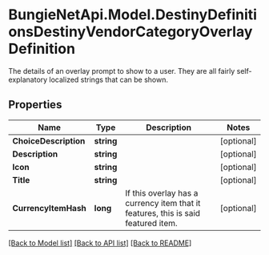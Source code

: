 # BungieNetApi.Model.DestinyDefinitionsDestinyVendorCategoryOverlayDefinition
The details of an overlay prompt to show to a user. They are all fairly self-explanatory localized strings that can be shown.
## Properties

Name | Type | Description | Notes
------------ | ------------- | ------------- | -------------
**ChoiceDescription** | **string** |  | [optional] 
**Description** | **string** |  | [optional] 
**Icon** | **string** |  | [optional] 
**Title** | **string** |  | [optional] 
**CurrencyItemHash** | **long** | If this overlay has a currency item that it features, this is said featured item. | [optional] 

[[Back to Model list]](../README.md#documentation-for-models) [[Back to API list]](../README.md#documentation-for-api-endpoints) [[Back to README]](../README.md)

